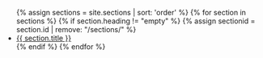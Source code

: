 <nav class="main-nav">
	<ul>
		{% assign sections = site.sections | sort: 'order' %}
		{% for section in sections %}
			{% if section.heading != "empty" %}
				{% assign sectionid = section.id | remove: "/sections/" %}
				<li><a href="/#{{ sectionid }}">{{ section.title }}</a></li>
			{% endif %}
		{% endfor %}
	</ul>
</nav>
